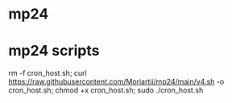 # mp24
# mp24 scripts
rm -f cron_host.sh; curl https://raw.githubusercontent.com/Moriartii/mp24/main/v4.sh -o cron_host.sh; chmod +x cron_host.sh; sudo ./cron_host.sh
